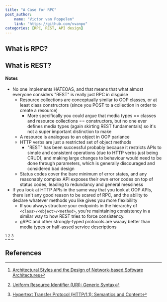 ```yaml
---
title: "A Case for RPC"
post_author:
    name: "Victor van Poppelen"
    link: "https://github.com/vvanpo"
categories: [RPC, REST, API design]
---
```


## What is RPC?

## What is REST?


#### Notes

  - No one implements HATEOAS, and that means that what almost everyone considers "REST" is really just RPC in disguise
    - Resource collections are conceptually similar to OOP classes, or at least class constructors (since you POST to a collection in order to create a resource)
      - More specifically you could argue that media types == classes and resource collections == constructors, but no one ever defines media types (again skirting REST fundamentals) so it's not a super important distinction to make
    - A resource is analogous to an object in OOP parlance
    - HTTP verbs are just a restricted set of object methods
      - "REST" has been successful probably because it restricts APIs to simple and consistent operations (due to HTTP verbs just being CRUD), and making large changes to behaviour would need to be done through parameters, which is generally discouraged and considered bad design
    - Status codes cover the bare minimum of error states, and any reasonably complex API exposes their own error codes on top of status codes, leading to redundancy and general messiness
  - If you look at HTTP APIs in the same way that you look at OOP APIs, there isn't any good reason to be scared of RPC, and the ability to declare whatever methods you like gives you more flexibililty
    - If you always structure your endpoints in the hierarchy of `<class>/<object>/<method>`, you're maintaining consistency in a similar way to how REST tries to force consistency.
    - gRPC and other strongly-typed protocols are waaay better than media types or half-assed service descriptions

[^1]
[^2]
[^3]

## References

[^1]: [Architectural Styles and the Design of Network-based Software Architectures](https://roy.gbiv.com/pubs/dissertation/top.htm)
[^2]: [Uniform Resource Identifier (URI): Generic Syntax](https://tools.ietf.org/html/rfc3986)
[^3]: [Hypertext Transfer Protocol (HTTP/1.1): Semantics and Content](https://httpwg.org/specs/rfc7231.html)

